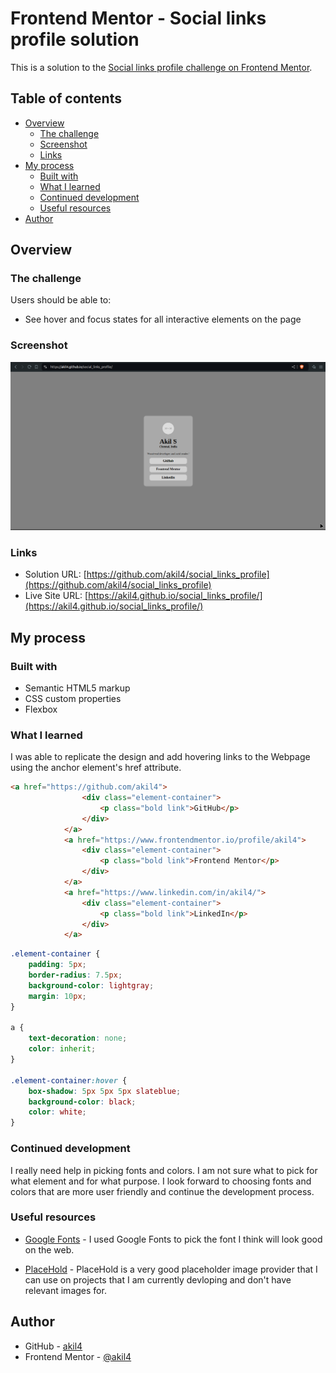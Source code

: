 # Frontend Mentor - Social links profile solution

This is a solution to the [Social links profile challenge on Frontend Mentor](https://www.frontendmentor.io/challenges/social-links-profile-UG32l9m6dQ). 

## Table of contents

- [Overview](#overview)
  - [The challenge](#the-challenge)
  - [Screenshot](#screenshot)
  - [Links](#links)
- [My process](#my-process)
  - [Built with](#built-with)
  - [What I learned](#what-i-learned)
  - [Continued development](#continued-development)
  - [Useful resources](#useful-resources)
- [Author](#author)

## Overview

### The challenge

Users should be able to:

- See hover and focus states for all interactive elements on the page

### Screenshot

![](screenshot)

### Links

- Solution URL: [https://github.com/akil4/social_links_profile](https://github.com/akil4/social_links_profile)
- Live Site URL: [https://akil4.github.io/social_links_profile/](https://akil4.github.io/social_links_profile/)

## My process

### Built with

- Semantic HTML5 markup
- CSS custom properties
- Flexbox

### What I learned

I was able to replicate the design and add hovering links to the Webpage using the anchor element's href attribute.

```html
<a href="https://github.com/akil4">    
                <div class="element-container">
                    <p class="bold link">GitHub</p>
                </div>
            </a>
            <a href="https://www.frontendmentor.io/profile/akil4">
                <div class="element-container">
                    <p class="bold link">Frontend Mentor</p>
                </div>
            </a>
            <a href="https://www.linkedin.com/in/akil4/">
                <div class="element-container">
                    <p class="bold link">LinkedIn</p>
                </div>
            </a>
```
```css
.element-container {
    padding: 5px;
    border-radius: 7.5px;
    background-color: lightgray;
    margin: 10px;
}

a {
    text-decoration: none;
    color: inherit;
}

.element-container:hover {
    box-shadow: 5px 5px 5px slateblue;
    background-color: black;
    color: white;
}
```

### Continued development

I really need help in picking fonts and colors. I am not sure what to pick for what element and for what purpose. I look forward to choosing fonts and colors that are more user friendly and continue the development process.

### Useful resources

- [Google Fonts](https://fonts.google.com/) - I used Google Fonts to pick the font I think will look good on the web.

- [PlaceHold](https://placehold.co/) - PlaceHold is a very good placeholder image provider that I can use on projects that I am currently devloping and don't have relevant images for.

## Author

- GitHub - [akil4](https://github.com/akil4)
- Frontend Mentor - [@akil4](https://www.frontendmentor.io/profile/akil4)